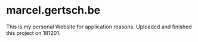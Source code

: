 # marcel.gertsch.be

This is my personal Website for application reasons.
Uploaded and finished this project on 181201.
